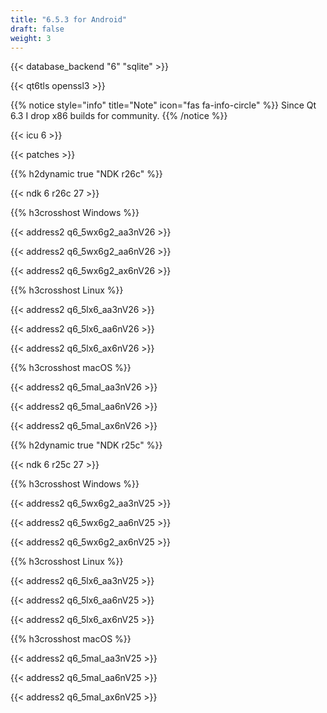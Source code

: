 ```yaml
---
title: "6.5.3 for Android"
draft: false
weight: 3
---
```


{{< database_backend "6" "sqlite" >}}

{{< qt6tls openssl3 >}}

{{% notice style="info" title="Note"  icon="fas fa-info-circle" %}}
Since Qt 6.3 I drop x86 builds for community.
{{% /notice %}}

{{< icu 6 >}}

{{< patches >}}

{{% h2dynamic true "NDK r26c" %}}

{{< ndk 6 r26c 27 >}}

{{% h3crosshost Windows %}}

{{< address2 q6_5wx6g2_aa3nV26 >}}

{{< address2 q6_5wx6g2_aa6nV26 >}}

{{< address2 q6_5wx6g2_ax6nV26 >}}

{{% h3crosshost Linux %}}

{{< address2 q6_5lx6_aa3nV26 >}}

{{< address2 q6_5lx6_aa6nV26 >}}

{{< address2 q6_5lx6_ax6nV26 >}}

{{% h3crosshost macOS %}}

{{< address2 q6_5mal_aa3nV26 >}}

{{< address2 q6_5mal_aa6nV26 >}}

{{< address2 q6_5mal_ax6nV26 >}}

{{% h2dynamic true "NDK r25c" %}}

{{< ndk 6 r25c 27 >}}

{{% h3crosshost Windows %}}

{{< address2 q6_5wx6g2_aa3nV25 >}}

{{< address2 q6_5wx6g2_aa6nV25 >}}

{{< address2 q6_5wx6g2_ax6nV25 >}}

{{% h3crosshost Linux %}}

{{< address2 q6_5lx6_aa3nV25 >}}

{{< address2 q6_5lx6_aa6nV25 >}}

{{< address2 q6_5lx6_ax6nV25 >}}

{{% h3crosshost macOS %}}

{{< address2 q6_5mal_aa3nV25 >}}

{{< address2 q6_5mal_aa6nV25 >}}

{{< address2 q6_5mal_ax6nV25 >}}
